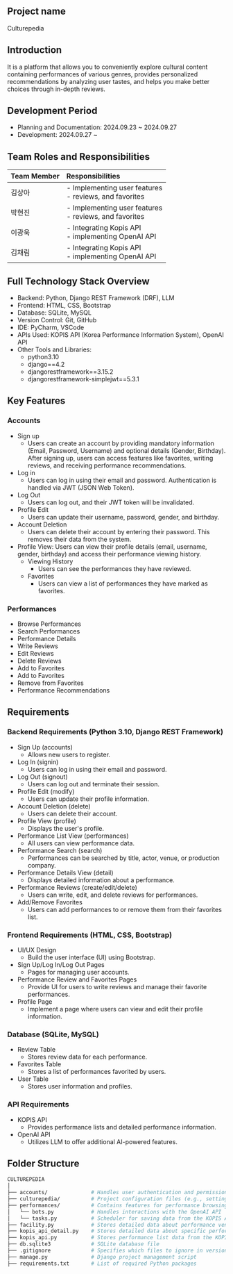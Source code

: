 ## Project name
Culturepedia

## Introduction
It is a platform that allows you to conveniently explore cultural content containing performances of various genres, provides personalized recommendations by analyzing user tastes, and helps you make better choices through in-depth reviews.

## Development Period
- Planning and Documentation: 2024.09.23 ~ 2024.09.27
- Development: 2024.09.27 ~
## Team Roles and Responsibilities
|Team Member|Responsibilities|
|:--|:--|
|김상아|- Implementing user features<br>- reviews, and favorites|
|박현진|- Implementing user features<br>- reviews, and favorites|
|이광욱|- Integrating Kopis API<br>- implementing OpenAI API|
|김채림|- Integrating Kopis API<br>- implementing OpenAI API|


## Full Technology Stack Overview
- Backend: Python, Django REST Framework (DRF), LLM
- Frontend: HTML, CSS, Bootstrap
- Database: SQLite, MySQL
- Version Control: Git, GitHub
- IDE: PyCharm, VSCode
- APIs Used: KOPIS API (Korea Performance Information System), OpenAI API
- Other Tools and Libraries:
  - python3.10
  - django==4.2
  - djangorestframework==3.15.2
  - djangorestframework-simplejwt==5.3.1

## Key Features
### Accounts
- Sign up
  - Users can create an account by providing mandatory information (Email, Password, Username) and optional details (Gender, Birthday). After signing up, users can access features like favorites, writing reviews, and receiving performance recommendations.
- Log in
  - Users can log in using their email and password. Authentication is handled via JWT (JSON Web Token).
- Log Out
  - Users can log out, and their JWT token will be invalidated.
- Profile Edit
  - Users can update their username, password, gender, and birthday.
- Account Deletion
  - Users can delete their account by entering their password. This removes their data from the system.
- Profile View: Users can view their profile details (email, username, gender, birthday) and access their performance viewing history.
  - Viewing History
    - Users can see the performances they have reviewed.
  - Favorites
    - Users can view a list of performances they have marked as favorites.

### Performances
- Browse Performances
- Search Performances
- Performance Details
- Write Reviews
- Edit Reviews
- Delete Reviews
- Add to Favorites
- Add to Favorites
- Remove from Favorites
- Performance Recommendations


## Requirements
### Backend Requirements (Python 3.10, Django REST Framework)
- Sign Up (accounts)
  - Allows new users to register.
- Log In (signin)
  - Users can log in using their email and password.
- Log Out (signout)
  - Users can log out and terminate their session.
- Profile Edit (modify)
  - Users can update their profile information.
- Account Deletion (delete)
  - Users can delete their account.
- Profile View (profile)
  - Displays the user's profile.
- Performance List View (performances)
  - All users can view performance data.
- Performance Search (search)
  - Performances can be searched by title, actor, venue, or production company.
- Performance Details View (detail)
  - Displays detailed information about a performance.
- Performance Reviews (create/edit/delete)
  - Users can write, edit, and delete reviews for performances.
- Add/Remove Favorites
  - Users can add performances to or remove them from their favorites list.

### Frontend Requirements (HTML, CSS, Bootstrap)
- UI/UX Design
  - Build the user interface (UI) using Bootstrap.
- Sign Up/Log In/Log Out Pages
  - Pages for managing user accounts.
- Performance Review and Favorites Pages
  - Provide UI for users to write reviews and manage their favorite performances.
- Profile Page
  - Implement a page where users can view and edit their profile information.

### Database (SQLite, MySQL)
- Review Table
  - Stores review data for each performance.
- Favorites Table
  - Stores a list of performances favorited by users.
- User Table
  - Stores user information and profiles.

### API Requirements
- KOPIS API
  - Provides performance lists and detailed performance information.
- OpenAI API
  - Utilizes LLM to offer additional AI-powered features.


## Folder Structure
```bash
CULTUREPEDIA
│
├── accounts/              # Handles user authentication and permissions
├── culturepedia/          # Project configuration files (e.g., settings.py)
├── performances/          # Contains features for performance browsing, searching, and recommendations
│   └── bots.py            # Handles interactions with the OpenAI API
│   └── tasks.py           # Scheduler for saving data from the KOPIS API to the local database
├── facility.py            # Stores detailed data about performance venues from the KOPIS API
├── kopis_api_detail.py    # Stores detailed data about specific performances from the KOPIS API
├── kopis_api.py           # Stores performance list data from the KOPIS API
├── db.sqlite3             # SQLite database file
├── .gitignore             # Specifies which files to ignore in version control
├── manage.py              # Django project management script
├── requirements.txt       # List of required Python packages
```

